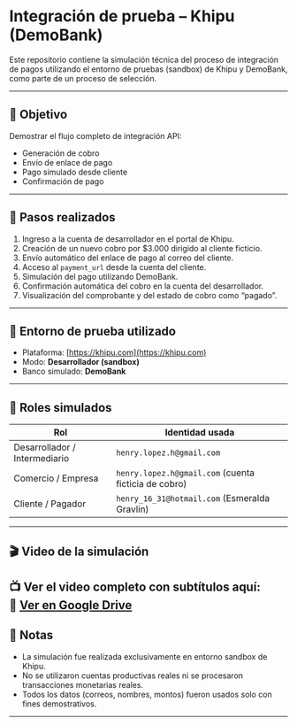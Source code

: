 # Integración de prueba – Khipu (DemoBank)

Este repositorio contiene la simulación técnica del proceso de integración de pagos utilizando el entorno de pruebas (sandbox) de Khipu y DemoBank, como parte de un proceso de selección.

---

## 🎯 Objetivo

Demostrar el flujo completo de integración API:
- Generación de cobro
- Envío de enlace de pago
- Pago simulado desde cliente
- Confirmación de pago

---

## 🔄 Pasos realizados

1. Ingreso a la cuenta de desarrollador en el portal de Khipu.
2. Creación de un nuevo cobro por $3.000 dirigido al cliente ficticio.
3. Envío automático del enlace de pago al correo del cliente.
4. Acceso al `payment_url` desde la cuenta del cliente.
5. Simulación del pago utilizando DemoBank.
6. Confirmación automática del cobro en la cuenta del desarrollador.
7. Visualización del comprobante y del estado de cobro como “pagado”.

---

## 🧪 Entorno de prueba utilizado

- Plataforma: [https://khipu.com](https://khipu.com)
- Modo: **Desarrollador (sandbox)**
- Banco simulado: **DemoBank**

---

## 🧩 Roles simulados

| Rol                        | Identidad usada                          |
|---------------------------|-------------------------------------------|
| Desarrollador / Intermediario | `henry.lopez.h@gmail.com`              |
| Comercio / Empresa         | `henry.lopez.h@gmail.com` (cuenta ficticia de cobro) |
| Cliente / Pagador          | `henry_16_31@hotmail.com` (Esmeralda Gravlin)    |

---

## 🎬 Video de la simulación

📺 Ver el video completo con subtítulos aquí:  
🔗 [Ver en Google Drive](https://drive.google.com/file/d/1AE1MaDaFR8K_2J0q59gRglFza1y2Dcad/view?usp=sharing)
---

## 📝 Notas

- La simulación fue realizada exclusivamente en entorno sandbox de Khipu.
- No se utilizaron cuentas productivas reales ni se procesaron transacciones monetarias reales.
- Todos los datos (correos, nombres, montos) fueron usados solo con fines demostrativos.

---
